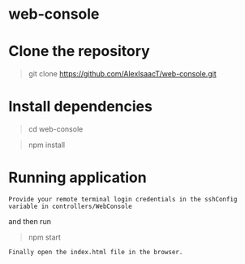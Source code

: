 # web-console

# Clone the repository

> git clone https://github.com/AlexIsaacT/web-console.git

# Install dependencies

> cd web-console

> npm install

# Running application

    Provide your remote terminal login credentials in the sshConfig variable in controllers/WebConsole

and then run

> npm start

    Finally open the index.html file in the browser.

